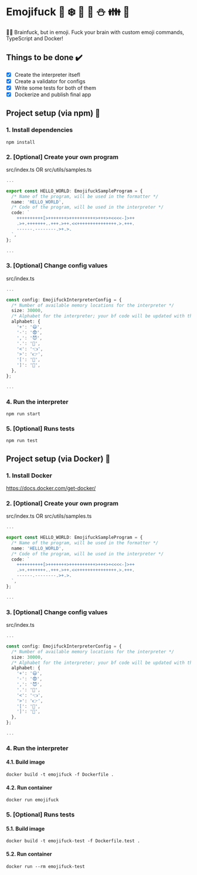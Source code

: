 # Emojifuck 🎅 ❄️ 🎁 🦌 ⛄ 👪 🎄
🧠🤬 Brainfuck, but in emoji. Fuck your brain with custom emoji commands, TypeScript and Docker!

## Things to be done ✔️
- [x] Create the interpreter itsefl
- [x] Create a validator for configs
- [x] Write some tests for both of them 
- [x] Dockerize and publish final app

## Project setup (via npm) 🔧
### 1. Install dependencies

```
npm install
```

### 2. [Optional] Create your own program
src/index.ts OR src/utils/samples.ts

```typescript
...

export const HELLO_WORLD: EmojifuckSampleProgram = {
  /* Name of the program, will be used in the formatter */
  name: 'HELLO_WORLD',
  /* Code of the program, will be used in the interpreter */
  code: `
    ++++++++++[>+++++++>++++++++++>+++>+<<<<-]>++
    .>+.+++++++..+++.>++.<<+++++++++++++++.>.+++.
    ------.--------.>+.>.
  `,
};

...
```

### 3. [Optional] Change config values
src/index.ts

```typescript
...

const config: EmojifuckInterpreterConfig = {
  /* Number of available memory locations for the interpreter */
  size: 30000,
  /* Alphabet for the interpreter; your bf code will be updated with these symbols */ 
  alphabet: { 
    '+': '😃',
    '-': '😨',
    ',': '😈',
    '.': '👿',
    '<': '👈',
    '>': '👉',
    '[': '💃',
    ']': '🕺',
  },
};

...
```

### 4. Run the interpreter

```
npm run start
```

### 5. [Optional] Runs tests

```
npm run test
```

## Project setup (via Docker) 🐋
### 1. Install Docker
https://docs.docker.com/get-docker/

### 2. [Optional] Create your own program
src/index.ts OR src/utils/samples.ts

```typescript
...

export const HELLO_WORLD: EmojifuckSampleProgram = {
  /* Name of the program, will be used in the formatter */
  name: 'HELLO_WORLD',
  /* Code of the program, will be used in the interpreter */
  code: `
    ++++++++++[>+++++++>++++++++++>+++>+<<<<-]>++
    .>+.+++++++..+++.>++.<<+++++++++++++++.>.+++.
    ------.--------.>+.>.
  `,
};

...
```

### 3. [Optional] Change config values
src/index.ts

```typescript
...

const config: EmojifuckInterpreterConfig = {
  /* Number of available memory locations for the interpreter */
  size: 30000,
  /* Alphabet for the interpreter; your bf code will be updated with these symbols */ 
  alphabet: { 
    '+': '😃',
    '-': '😨',
    ',': '😈',
    '.': '👿',
    '<': '👈',
    '>': '👉',
    '[': '💃',
    ']': '🕺',
  },
};

...
```

### 4. Run the interpreter
#### 4.1. Build image

```
docker build -t emojifuck -f Dockerfile .
```
#### 4.2. Run container

```
docker run emojifuck
```

### 5. [Optional] Runs tests
#### 5.1. Build image

```
docker build -t emojifuck-test -f Dockerfile.test .
```
#### 5.2. Run container

```
docker run --rm emojifuck-test
```

